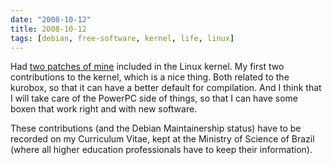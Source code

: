 ```yaml
---
date: "2008-10-12"
title: 2008-10-12
tags: [debian, free-software, kernel, life, linux]
---
```

Had
[two patches of mine](http://www.ohloh.net/p/linux/contributors/13492639846816)
included in the Linux kernel. My first two contributions to the
kernel, which is a nice thing. Both related to the kurobox, so that
it can have a better default for compilation. And I think that I
will take care of the PowerPC side of things, so that I can have
some boxen that work right and with new software.

These contributions (and the Debian Maintainership status) have to
be recorded on my Curriculum Vitae, kept at the Ministry of Science
of Brazil (where all higher education professionals have to keep
their information).


